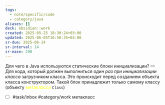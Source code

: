 ```yaml
---
tags:
  - note/specific/code
  - category/java
aliases: []
deck: obsidian::work
created: 2025-05-25 18:30:24+03:00
updated: 2025-06-05T16:58:35+03:00
sr-due: 2025-06-14
sr-interval: 14
sr-ease: 290
---
```


Для чего в Java используются статические блоки инициализации?
—
Для кода, который должен выполниться *один раз при инициализации класса* загрузчиком класса. Это происходит перед созданием объекта класса конструктором. Такой блок принадлежит только самому классу (объекту <font color="#ffff00">метакласса</font> `Class`)

- [ ] #task/inbox #category/work метакласс
